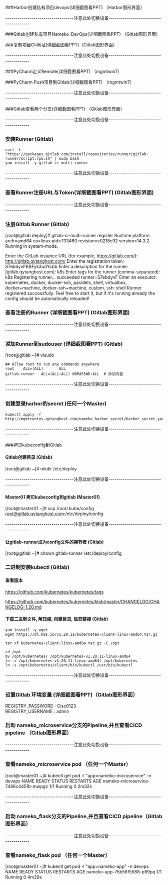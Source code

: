 ###Harbor创建私有项目devops(详细截图看PPT) （Harbor图形界面）

----------------------------------注意此处切换设备--------------------------------------

###Gitlab创建私有项目Nameko_DevOps(详细截图看PPT) （Gitlab图形界面）

###复制项目Git地址(详细截图看PPT)（Gitlab图形界面）

----------------------------------注意此处切换设备--------------------------------------

###PyCharm定义Remote(详细截图看PPT) （mgmtwin7）

###PyCharm Push项目到Gitlab(详细截图看PPT) （mgmtwin7）

----------------------------------注意此处切换设备--------------------------------------

###Gitlab查看两个分支(详细截图看PPT) （Gitlab图形界面）

----------------------------------注意此处切换设备--------------------------------------

### 安装Runner (Gitlab)
```shell
curl -L "https://packages.gitlab.com/install/repositories/runner/gitlab-runner/script.rpm.sh" | sudo bash
yum install -y gitlab-ci-multi-runner

```

----------------------------------注意此处切换设备--------------------------------------

### 查看Runner注册URL与Token(详细截图看PPT) (Gitlab图形界面)

----------------------------------注意此处切换设备--------------------------------------

### 注册Gitlab Runner (Gitlab)
[root@gitlab deploy]# gitlab-ci-multi-runner register
Runtime platform                                    arch=amd64 os=linux pid=733460 revision=e0218c92 version=14.3.2
Running in system-mode.

Enter the GitLab instance URL (for example, https://gitlab.com/):
http://gitlab.qytanghost.com/
Enter the registration token:
S7ebdyvFKBFyk3udYcbb
Enter a description for the runner:
[gitlab.qytanghost.com]: k8s
Enter tags for the runner (comma-separated):
k8s
Registering runner... succeeded                     runner=S7ebdyvF
Enter an executor: kubernetes, docker, docker-ssh, parallels, shell, virtualbox, docker+machine, docker-ssh+machine, custom, ssh:
shell
Runner registered successfully. Feel free to start it, but if it's running already the config should be automatically reloaded!

### 查看注册的Runner (详细截图看PPT) (Gitlab图形界面)

----------------------------------注意此处切换设备--------------------------------------

### 添加Runner到sudouser  (详细截图看PPT) (Gitlab)
[root@gitlab ~]# visudo
```shell
## Allow root to run any commands anywhere
root    ALL=(ALL)       ALL
gitlab-runner   ALL=(ALL:ALL) NOPASSWD:ALL  # 添加内容
```

----------------------------------注意此处切换设备--------------------------------------

### 创建登录harbor的secret (任何一个Master)
```shell
kubectl apply -f http://mgmtcentos.qytanghost.com/nameko_harbor_secret/harbor_secret.yaml

```

----------------------------------注意此处切换设备--------------------------------------

###拷贝kubeconfig到Gitlab
#### Gitlab创建目录 (Gitlab)
[root@gitlab ~]# mkdir /etc/deploy

----------------------------------注意此处切换设备--------------------------------------

#### Mastor01 拷贝kubeconfig到gitlab (Master01)
[root@master01 ~]# scp /root/.kube/config root@gitlab.qytanghost.com:/etc/deploy/config

----------------------------------注意此处切换设备--------------------------------------

#### 让gitlab-runner成为config文件的拥有者 (Gitlab)
[root@gitlab ~]# chown gitlab-runner /etc/deploy/config


### 二进制安装kubectl (Gitlab)
#### 查看版本
https://github.com/kubernetes/kubernetes/tags

https://github.com/kubernetes/kubernetes/blob/master/CHANGELOG/CHANGELOG-1.20.md

#### 下载二进制文件, 解压缩, 创建目录, 做软链接 (Gitlab)
```shell script
yum install -y wget
wget https://dl.k8s.io/v1.20.11/kubernetes-client-linux-amd64.tar.gz

tar xf kubernetes-client-linux-amd64.tar.gz -C /opt

cd /opt
mv /opt/kubernetes/ /opt/kubernetes-v1.20.11-linux-amd64
ln -s /opt/kubernetes-v1.20.11-linux-amd64/ /opt/kubernetes
ln -s /opt/kubernetes/client/bin/kubectl /usr/bin/kubectl

```
----------------------------------注意此处切换设备--------------------------------------

### 设置Gitlab 环境变量 (详细截图看PPT)（Gitlab图形界面）
REGISTRY_PASSWORD	:	 Cisc0123 	
REGISTRY_USERNAME	:	 admin

### 启动 nameko_microservice分支的Pipeline,并且查看CICD pipeline （Gitlab图形界面）

----------------------------------注意此处切换设备--------------------------------------

### 查看nameko_microservice pod （任何一个Master）
[root@master01 ~]# kubectl get pod -l "app=nameko-microservice" -n devops
NAME                                   READY   STATUS    RESTARTS   AGE
nameko-microservice-7486c445fb-mwpgz   1/1     Running   0          2m32s

----------------------------------注意此处切换设备--------------------------------------

### 启动 nameko_flask分支的Pipeline,并且查看CICD pipeline（Gitlab图形界面）

----------------------------------注意此处切换设备--------------------------------------

### 查看nameko_flask pod （任何一个Master）
[root@master01 ~]# kubectl get pod -l "app=nameko-app" -n devops
NAME                          READY   STATUS    RESTARTS   AGE
nameko-app-75b56f5588-p69pq   1/1     Running   0          4m39s

